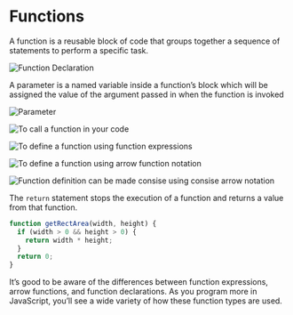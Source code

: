 # Functions

A function is a reusable block of code that groups together a sequence of
statements to perform a specific task.

![Function Declaration](https://i.imgur.com/gKCPUE4.png)

A parameter is a named variable inside a function’s block which will be assigned
the value of the argument passed in when the function is invoked

![Parameter](https://i.imgur.com/GzjwASN.png)

![To call a function in your code](https://i.imgur.com/MdTY12C.png)

![To define a function using function expressions](https://i.imgur.com/kZGQyzn.png)

![To define a function using arrow function notation](https://i.imgur.com/mIjjVuf.png)

![Function definition can be made consise using consise arrow notation](https://i.imgur.com/wieF09m.png)

The `return` statement stops the execution of a function and returns a value
from that function.

```js
function getRectArea(width, height) {
  if (width > 0 && height > 0) {
    return width * height;
  }
  return 0;
}
```

It’s good to be aware of the differences between function expressions, arrow
functions, and function declarations. As you program more in JavaScript, you’ll
see a wide variety of how these function types are used.
